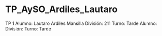 # TP_AySO_Ardiles_Lautaro
TP 1
Alumno: Lautaro Ardiles Mansilla
División: 211
Turno: Tarde
Alumno: <Tu-Nombre>
División: <Numero>
Turno: Tarde
